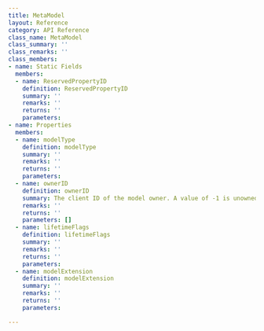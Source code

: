 ```yaml
---
title: MetaModel
layout: Reference
category: API Reference
class_name: MetaModel
class_summary: ''
class_remarks: ''
class_members:
- name: Static Fields
  members:
  - name: ReservedPropertyID
    definition: ReservedPropertyID
    summary: ''
    remarks: ''
    returns: ''
    parameters: 
- name: Properties
  members:
  - name: modelType
    definition: modelType
    summary: ''
    remarks: ''
    returns: ''
    parameters: 
  - name: ownerID
    definition: ownerID
    summary: The client ID of the model owner. A value of -1 is unowned, anything greater is a client ID.
    remarks: ''
    returns: ''
    parameters: []
  - name: lifetimeFlags
    definition: lifetimeFlags
    summary: ''
    remarks: ''
    returns: ''
    parameters: 
  - name: modelExtension
    definition: modelExtension
    summary: ''
    remarks: ''
    returns: ''
    parameters: 

---
```

